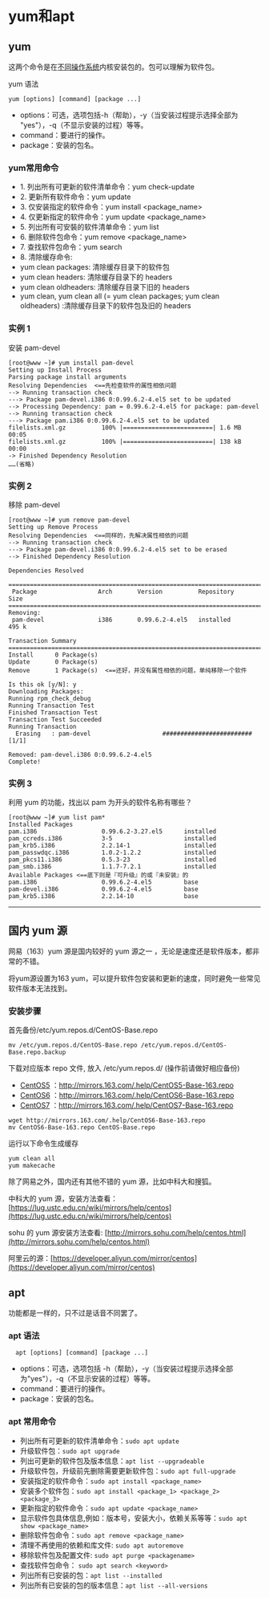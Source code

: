 # yum和apt

## yum

这两个命令是在[不同操作系统](./introduction.md)内核安装包的。包可以理解为软件包。

yum 语法

```shell
yum [options] [command] [package ...]
```

* options：可选，选项包括-h（帮助），-y（当安装过程提示选择全部为 "yes"），-q（不显示安装的过程）等等。
* command：要进行的操作。
* package：安装的包名。

### yum常用命令

* 1\. 列出所有可更新的软件清单命令：yum check-update
* 2\. 更新所有软件命令：yum update
* 3\. 仅安装指定的软件命令：yum install <package\_name>
* 4\. 仅更新指定的软件命令：yum update <package\_name>
* 5\. 列出所有可安裝的软件清单命令：yum list
* 6\. 删除软件包命令：yum remove <package\_name>
* 7\. 查找软件包命令：yum search 
* 8\. 清除缓存命令:
* yum clean packages: 清除缓存目录下的软件包
* yum clean headers: 清除缓存目录下的 headers
* yum clean oldheaders: 清除缓存目录下旧的 headers
* yum clean, yum clean all (= yum clean packages; yum clean oldheaders) :清除缓存目录下的软件包及旧的 headers

### 实例 1
安装 pam-devel

```shell
[root@www ~]# yum install pam-devel
Setting up Install Process
Parsing package install arguments
Resolving Dependencies  <==先检查软件的属性相依问题
--> Running transaction check
---> Package pam-devel.i386 0:0.99.6.2-4.el5 set to be updated
--> Processing Dependency: pam = 0.99.6.2-4.el5 for package: pam-devel
--> Running transaction check
---> Package pam.i386 0:0.99.6.2-4.el5 set to be updated
filelists.xml.gz          100% |=========================| 1.6 MB    00:05
filelists.xml.gz          100% |=========================| 138 kB    00:00
-> Finished Dependency Resolution
……(省略)
```

### 实例 2

移除 pam-devel

```shell
[root@www ~]# yum remove pam-devel
Setting up Remove Process
Resolving Dependencies  <==同样的，先解决属性相依的问题
--> Running transaction check
---> Package pam-devel.i386 0:0.99.6.2-4.el5 set to be erased
--> Finished Dependency Resolution

Dependencies Resolved

=============================================================================
 Package                 Arch       Version          Repository        Size
=============================================================================
Removing:
 pam-devel               i386       0.99.6.2-4.el5   installed         495 k

Transaction Summary
=============================================================================
Install      0 Package(s)
Update       0 Package(s)
Remove       1 Package(s)  <==还好，并没有属性相依的问题，单纯移除一个软件

Is this ok [y/N]: y
Downloading Packages:
Running rpm_check_debug
Running Transaction Test
Finished Transaction Test
Transaction Test Succeeded
Running Transaction
  Erasing   : pam-devel                    ######################### [1/1]

Removed: pam-devel.i386 0:0.99.6.2-4.el5
Complete!
```

### 实例 3
利用 yum 的功能，找出以 pam 为开头的软件名称有哪些？

```shell
[root@www ~]# yum list pam*
Installed Packages
pam.i386                  0.99.6.2-3.27.el5      installed
pam_ccreds.i386           3-5                    installed
pam_krb5.i386             2.2.14-1               installed
pam_passwdqc.i386         1.0.2-1.2.2            installed
pam_pkcs11.i386           0.5.3-23               installed
pam_smb.i386              1.1.7-7.2.1            installed
Available Packages <==底下则是『可升级』的或『未安装』的
pam.i386                  0.99.6.2-4.el5         base
pam-devel.i386            0.99.6.2-4.el5         base
pam_krb5.i386             2.2.14-10              base
```
---
## 国内 yum 源
网易（163）yum 源是国内较好的 yum 源之一 ，无论是速度还是软件版本，都非常的不错。

将yum源设置为163 yum，可以提升软件包安装和更新的速度，同时避免一些常见软件版本无法找到。

### 安装步骤
首先备份/etc/yum.repos.d/CentOS-Base.repo

```shell
mv /etc/yum.repos.d/CentOS-Base.repo /etc/yum.repos.d/CentOS-Base.repo.backup
```
下载对应版本 repo 文件, 放入 /etc/yum.repos.d/ (操作前请做好相应备份)

* [CentOS5](http://mirrors.163.com/.help/CentOS5-Base-163.repo) ：http://mirrors.163.com/.help/CentOS5-Base-163.repo
* [CentOS6](http://mirrors.163.com/.help/CentOS6-Base-163.repo) ：http://mirrors.163.com/.help/CentOS6-Base-163.repo
* [CentOS7](http://mirrors.163.com/.help/CentOS7-Base-163.repo) ：http://mirrors.163.com/.help/CentOS7-Base-163.repo

```shell
wget http://mirrors.163.com/.help/CentOS6-Base-163.repo
mv CentOS6-Base-163.repo CentOS-Base.repo
```
运行以下命令生成缓存

```shell
yum clean all
yum makecache
```
除了网易之外，国内还有其他不错的 yum 源，比如中科大和搜狐。

中科大的 yum 源，安装方法查看：[https://lug.ustc.edu.cn/wiki/mirrors/help/centos](https://lug.ustc.edu.cn/wiki/mirrors/help/centos)

sohu 的 yum 源安装方法查看: [http://mirrors.sohu.com/help/centos.html](http://mirrors.sohu.com/help/centos.html)

阿里云的源：[https://developer.aliyun.com/mirror/centos](https://developer.aliyun.com/mirror/centos)

## apt

功能都是一样的，只不过是话音不同罢了。

### apt 语法

```shell
  apt [options] [command] [package ...]
```

* options：可选，选项包括 -h（帮助），-y（当安装过程提示选择全部为"yes"），-q（不显示安装的过程）等等。
* command：要进行的操作。
* package：安装的包名。

### apt 常用命令

* 列出所有可更新的软件清单命令：`sudo apt update`
* 升级软件包：`sudo apt upgrade`
* 列出可更新的软件包及版本信息：`apt list --upgradeable`
* 升级软件包，升级前先删除需要更新软件包：`sudo apt full-upgrade`
* 安装指定的软件命令：`sudo apt install <package_name>`
* 安装多个软件包：`sudo apt install <package_1> <package_2> <package_3>`
* 更新指定的软件命令：`sudo apt update <package_name>`
* 显示软件包具体信息,例如：版本号，安装大小，依赖关系等等：`sudo apt show <package_name>`
* 删除软件包命令：`sudo apt remove <package_name>`
* 清理不再使用的依赖和库文件: `sudo apt autoremove`
* 移除软件包及配置文件: `sudo apt purge <packagename>`
* 查找软件包命令： `sudo apt search <keyword>`
* 列出所有已安装的包：`apt list --installed`
* 列出所有已安装的包的版本信息：`apt list --all-versions`
